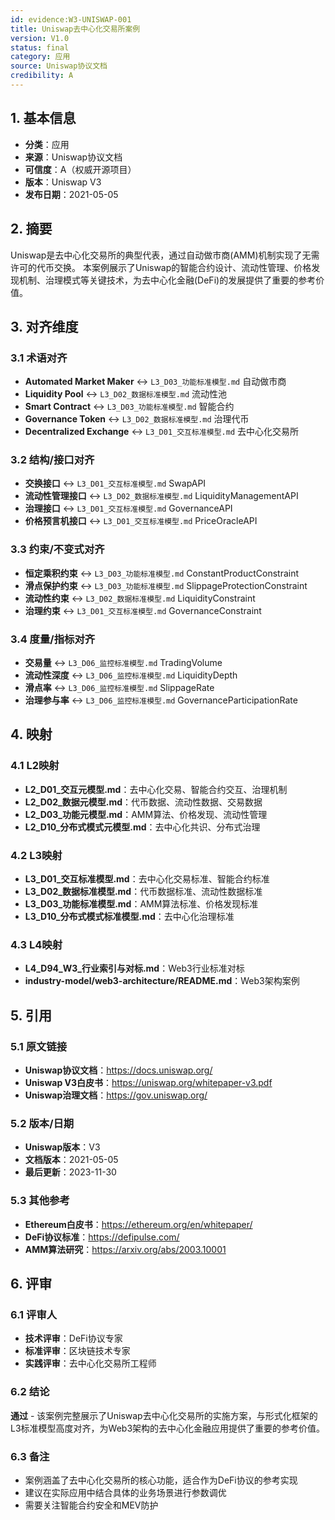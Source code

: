 ```yaml
---
id: evidence:W3-UNISWAP-001
title: Uniswap去中心化交易所案例
version: V1.0
status: final
category: 应用
source: Uniswap协议文档
credibility: A
---
```


## 1. 基本信息

- **分类**：应用
- **来源**：Uniswap协议文档
- **可信度**：A（权威开源项目）
- **版本**：Uniswap V3
- **发布日期**：2021-05-05

## 2. 摘要

Uniswap是去中心化交易所的典型代表，通过自动做市商(AMM)机制实现了无需许可的代币交换。
本案例展示了Uniswap的智能合约设计、流动性管理、价格发现机制、治理模式等关键技术，为去中心化金融(DeFi)的发展提供了重要的参考价值。

## 3. 对齐维度

### 3.1 术语对齐

- **Automated Market Maker** ↔ `L3_D03_功能标准模型.md` 自动做市商
- **Liquidity Pool** ↔ `L3_D02_数据标准模型.md` 流动性池
- **Smart Contract** ↔ `L3_D03_功能标准模型.md` 智能合约
- **Governance Token** ↔ `L3_D02_数据标准模型.md` 治理代币
- **Decentralized Exchange** ↔ `L3_D01_交互标准模型.md` 去中心化交易所

### 3.2 结构/接口对齐

- **交换接口** ↔ `L3_D01_交互标准模型.md` SwapAPI
- **流动性管理接口** ↔ `L3_D02_数据标准模型.md` LiquidityManagementAPI
- **治理接口** ↔ `L3_D01_交互标准模型.md` GovernanceAPI
- **价格预言机接口** ↔ `L3_D01_交互标准模型.md` PriceOracleAPI

### 3.3 约束/不变式对齐

- **恒定乘积约束** ↔ `L3_D03_功能标准模型.md` ConstantProductConstraint
- **滑点保护约束** ↔ `L3_D03_功能标准模型.md` SlippageProtectionConstraint
- **流动性约束** ↔ `L3_D02_数据标准模型.md` LiquidityConstraint
- **治理约束** ↔ `L3_D01_交互标准模型.md` GovernanceConstraint

### 3.4 度量/指标对齐

- **交易量** ↔ `L3_D06_监控标准模型.md` TradingVolume
- **流动性深度** ↔ `L3_D06_监控标准模型.md` LiquidityDepth
- **滑点率** ↔ `L3_D06_监控标准模型.md` SlippageRate
- **治理参与率** ↔ `L3_D06_监控标准模型.md` GovernanceParticipationRate

## 4. 映射

### 4.1 L2映射

- **L2_D01_交互元模型.md**：去中心化交易、智能合约交互、治理机制
- **L2_D02_数据元模型.md**：代币数据、流动性数据、交易数据
- **L2_D03_功能元模型.md**：AMM算法、价格发现、流动性管理
- **L2_D10_分布式模式元模型.md**：去中心化共识、分布式治理

### 4.2 L3映射

- **L3_D01_交互标准模型.md**：去中心化交易标准、智能合约标准
- **L3_D02_数据标准模型.md**：代币数据标准、流动性数据标准
- **L3_D03_功能标准模型.md**：AMM算法标准、价格发现标准
- **L3_D10_分布式模式标准模型.md**：去中心化治理标准

### 4.3 L4映射

- **L4_D94_W3_行业索引与对标.md**：Web3行业标准对标
- **industry-model/web3-architecture/README.md**：Web3架构案例

## 5. 引用

### 5.1 原文链接

- **Uniswap协议文档**：<https://docs.uniswap.org/>
- **Uniswap V3白皮书**：<https://uniswap.org/whitepaper-v3.pdf>
- **Uniswap治理文档**：<https://gov.uniswap.org/>

### 5.2 版本/日期

- **Uniswap版本**：V3
- **文档版本**：2021-05-05
- **最后更新**：2023-11-30

### 5.3 其他参考

- **Ethereum白皮书**：<https://ethereum.org/en/whitepaper/>
- **DeFi协议标准**：<https://defipulse.com/>
- **AMM算法研究**：<https://arxiv.org/abs/2003.10001>

## 6. 评审

### 6.1 评审人

- **技术评审**：DeFi协议专家
- **标准评审**：区块链技术专家
- **实践评审**：去中心化交易所工程师

### 6.2 结论

**通过** - 该案例完整展示了Uniswap去中心化交易所的实施方案，与形式化框架的L3标准模型高度对齐，为Web3架构的去中心化金融应用提供了重要的参考价值。

### 6.3 备注

- 案例涵盖了去中心化交易所的核心功能，适合作为DeFi协议的参考实现
- 建议在实际应用中结合具体的业务场景进行参数调优
- 需要关注智能合约安全和MEV防护
